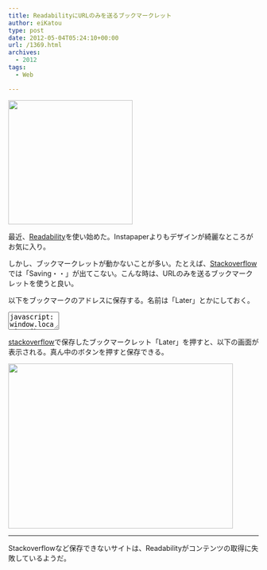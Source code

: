 ```yaml
---
title: ReadabilityにURLのみを送るブックマークレット
author: eiKatou
type: post
date: 2012-05-04T05:24:10+00:00
url: /1369.html
archives:
  - 2012
tags:
  - Web

---
```

[<img src="http://eikatou.net/blog/wp-content/blog/uploads/2012/05/20120504_readability.png" alt="" title="20120504_readability" width="250" height="250" class="alignnone size-full wp-image-1372" srcset="/blog/uploads/2012/05/20120504_readability.png 250w, /blog/uploads/2012/05/20120504_readability-150x150.png 150w" sizes="(max-width: 250px) 100vw, 250px" />][1]

最近、[Readability][2]を使い始めた。Instapaperよりもデザインが綺麗なところがお気に入り。

しかし、ブックマークレットが動かないことが多い。たとえば、[Stackoverflow][3]では「Saving・・」が出てこない。こんな時は、URLのみを送るブックマークレットを使うと良い。

以下をブックマークのアドレスに保存する。名前は「Later」とかにしておく。
  
<textarea name="javascript" rows="2" cols="10">javascript:window.location=&#8217;http://www.readability.com/save?url=&#8217;+encodeURI(window.location);</textarea> 

[stackoverflow][3]で保存したブックマークレット「Later」を押すと、以下の画面が表示される。真ん中のボタンを押すと保存できる。
  
[<img src="http://eikatou.net/blog/wp-content/blog/uploads/2012/05/20120504b.png" alt="" title="20120504b" width="452" height="332" class="alignnone size-full wp-image-1374" srcset="/blog/uploads/2012/05/20120504b.png 452w, /blog/uploads/2012/05/20120504b-300x220.png 300w, /blog/uploads/2012/05/20120504b-408x300.png 408w" sizes="(max-width: 452px) 100vw, 452px" />][4] 

* * *

Stackoverflowなど保存できないサイトは、Readabilityがコンテンツの取得に失敗しているようだ。

 [1]: http://eikatou.net/blog/wp-content/blog/uploads/2012/05/20120504_readability.png
 [2]: http://www.readability.com/
 [3]: http://stackoverflow.com/
 [4]: http://eikatou.net/blog/wp-content/blog/uploads/2012/05/20120504b.png
